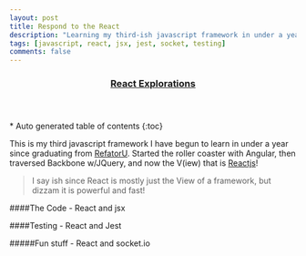 ```yaml
---
layout: post
title: Respond to the React  
description: "Learning my third-ish javascript framework in under a year, me likee!"
tags: [javascript, react, jsx, jest, socket, testing]
comments: false
---
```


<section id="table-of-contents" class="toc tocFixed">
  <header>
    <a href="#">
      <h3>React Explorations</h3>
    </a>
  </header>
<div id="drawer" markdown="1">
*  Auto generated table of contents
{:toc}
</div>
</section><!-- /#table-of-contents -->

This is my third javascript framework I have begun to learn in under a year since graduating from [RefatorU](www.refactoru.com). Started the roller coaster with Angular, then traversed Backbone w/JQuery, and now the V(iew) that is [Reactjs](https://facebook.github.io/react/)!

> I say ish since React is mostly just the View of a framework, but dizzam it is powerful and fast!

####The Code - React and jsx


####Testing - React and Jest



#####Fun stuff - React and socket.io

